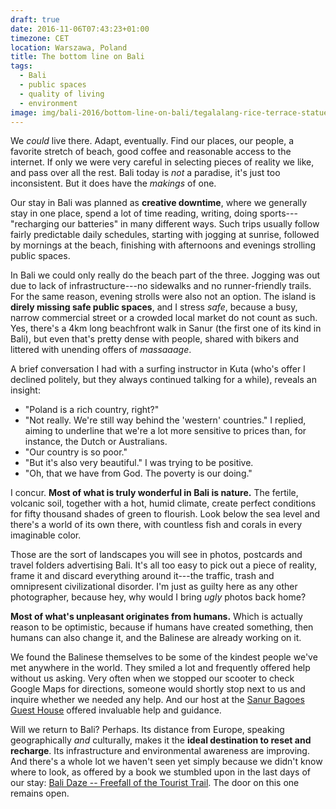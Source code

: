 ```yaml
---
draft: true
date: 2016-11-06T07:43:23+01:00
timezone: CET
location: Warszawa, Poland
title: The bottom line on Bali
tags:
  - Bali
  - public spaces
  - quality of living
  - environment
image: img/bali-2016/bottom-line-on-bali/tegalalang-rice-terrace-statue-header.jpg
---
```


We _could_ live there. Adapt, eventually. Find our places, our people, a favorite stretch of beach, good coffee and reasonable access to the internet. If only we were very careful in selecting pieces of reality we like, and pass over all the rest. Bali today is _not_ a paradise, it's just too inconsistent. But it does have the _makings_ of one.

<!--more-->

Our stay in Bali was planned as __creative downtime__, where we generally stay in one place, spend a lot of time reading, writing, doing sports---"recharging our batteries" in many different ways. Such trips usually follow fairly predictable daily schedules, starting with jogging at sunrise, followed by mornings at the beach, finishing with afternoons and evenings strolling public spaces.

In Bali we could only really do the beach part of the three. Jogging was out due to lack of infrastructure---no sidewalks and no runner-friendly trails. For the same reason, evening strolls were also not an option. The island is __direly missing safe public spaces__, and I stress _safe_, because a busy, narrow commercial street or a crowded local market do not count as such. Yes, there's a 4km long beachfront walk in Sanur (the first one of its kind in Bali), but even that's pretty dense with people, shared with bikers and littered with unending offers of _massaaage_.

A brief conversation I had with a surfing instructor in Kuta (who's offer I declined politely, but they always continued talking for a while), reveals an insight:

* "Poland is a rich country, right?"
* "Not really. We're still way behind the 'western' countries." I replied, aiming to underline that we're a lot more sensitive to prices than, for instance, the Dutch or Australians.
* "Our country is so poor."
* "But it's also very beautiful." I was trying to be positive.
* "Oh, that we have from God. The poverty is our doing."

I concur. __Most of what is truly wonderful in Bali is nature.__ The fertile, volcanic soil, together with a hot, humid climate, create perfect conditions for fifty thousand shades of green to flourish. Look below the sea level and there's a world of its own there, with countless fish and corals in every imaginable color.

Those are the sort of landscapes you will see in photos, postcards and travel folders advertising Bali. It's all too easy to pick out a piece of reality, frame it and discard everything around it---the traffic, trash and omnipresent civilizational disorder. I'm just as guilty here as any other photographer, because hey, why would I bring _ugly_ photos back home?

__Most of what's unpleasant originates from humans.__ Which is actually reason to be optimistic, because if humans have created something, then humans can also change it, and the Balinese are already working on it.

We found the Balinese themselves to be some of the kindest people we've met anywhere in the world. They smiled a lot and frequently offered help without us asking. Very often when we stopped our scooter to check Google Maps for directions, someone would shortly stop next to us and inquire whether we needed any help. And our host at the [Sanur Bagoes Guest House](https://www.tripadvisor.com/Hotel_Review-g297700-d4046095-Reviews-Sanur_Bagoes_Guest_House-Sanur_Denpasar_Bali.html) offered invaluable help and guidance.

Will we return to Bali? Perhaps. Its distance from Europe, speaking geographically _and_ culturally, makes it the __ideal destination to reset and recharge__. Its infrastructure and environmental awareness are improving. And there's a whole lot we haven't seen yet simply because we didn't know where to look, as offered by a book we stumbled upon in the last days of our stay: [Bali Daze -- Freefall of the Tourist Trail](https://www.amazon.com/Bali-Daze-Freefall-Tourist-Trail-ebook/dp/B005DLA1IW/). The door on this one remains open.
